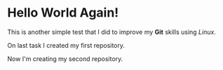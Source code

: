 # Hello World Again!

This is another simple test that I did to improve my **Git** skills using *Linux*.

On last task I created my first repository.

Now I'm creating my second repository.
